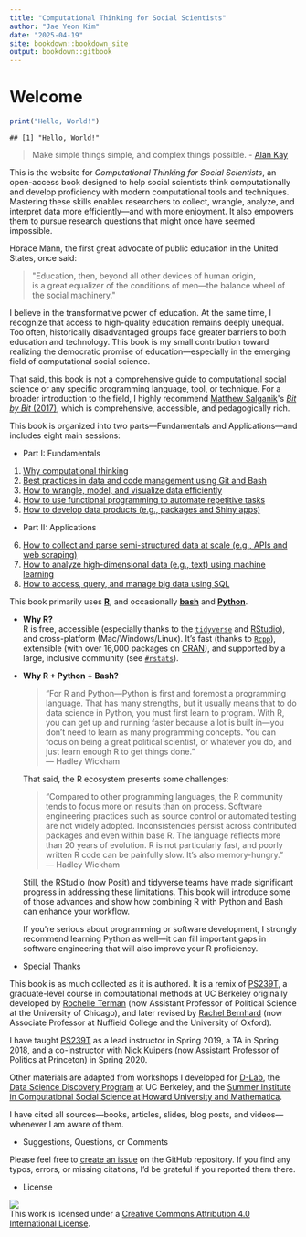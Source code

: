 ```yaml
---
title: "Computational Thinking for Social Scientists"
author: "Jae Yeon Kim"
date: "2025-04-19"
site: bookdown::bookdown_site
output: bookdown::gitbook
---
```


# Welcome


``` r
print("Hello, World!")
```

```
## [1] "Hello, World!"
```

> Make simple things simple, and complex things possible. - [Alan Kay](https://www.quora.com/What-is-the-story-behind-Alan-Kay-s-adage-Simple-things-should-be-simple-complex-things-should-be-possible)

This is the website for *Computational Thinking for Social Scientists*, an open-access book designed to help social scientists think computationally and develop proficiency with modern computational tools and techniques. Mastering these skills enables researchers to collect, wrangle, analyze, and interpret data more efficiently—and with more enjoyment. It also empowers them to pursue research questions that might once have seemed impossible.

Horace Mann, the first great advocate of public education in the United States, once said:

> "Education, then, beyond all other devices of human origin,  
> is a great equalizer of the conditions of men—the balance wheel of the social machinery."

I believe in the transformative power of education. At the same time, I recognize that access to high-quality education remains deeply unequal. Too often, historically disadvantaged groups face greater barriers to both education and technology. This book is my small contribution toward realizing the democratic promise of education—especially in the emerging field of computational social science.

That said, this book is not a comprehensive guide to computational social science or any specific programming language, tool, or technique. For a broader introduction to the field, I highly recommend [Matthew Salganik](http://www.princeton.edu/~mjs3/)'s [*Bit by Bit* (2017)](https://www.bitbybitbook.com/), which is comprehensive, accessible, and pedagogically rich.

This book is organized into two parts—Fundamentals and Applications—and includes eight main sessions:

- Part I: Fundamentals

1. [Why computational thinking](#motivation)  
2. [Best practices in data and code management using Git and Bash](#git_bash)  
3. [How to wrangle, model, and visualize data efficiently](#tidy_data)  
4. [How to use functional programming to automate repetitive tasks](#functional_programming)  
5. [How to develop data products (e.g., packages and Shiny apps)](#products)  

- Part II: Applications

6. [How to collect and parse semi-structured data at scale (e.g., APIs and web scraping)](#semi_structured_data)  
7. [How to analyze high-dimensional data (e.g., text) using machine learning](#machine_learning)  
8. [How to access, query, and manage big data using SQL](#big_data)  

This book primarily uses [**R**](https://www.r-project.org/about.html), and occasionally [**bash**](https://www.gnu.org/software/bash/) and [**Python**](https://www.python.org/about/).

- **Why R?**  
  R is free, accessible (especially thanks to the [`tidyverse`](https://www.tidyverse.org/) and [RStudio](https://posit.co)), and cross-platform (Mac/Windows/Linux). It’s fast (thanks to [`Rcpp`](https://cran.r-project.org/web/packages/Rcpp/index.html)), extensible (with over 16,000 packages on [CRAN](https://cran.r-project.org/web/packages/)), and supported by a large, inclusive community (see [`#rstats`](https://twitter.com/search?q=%23rstats&src=typed_query)).

- **Why R + Python + Bash?**  
  > “For R and Python—Python is first and foremost a programming language. That has many strengths, but it usually means that to do data science in Python, you must first learn to program. With R, you can get up and running faster because a lot is built in—you don’t need to learn as many programming concepts. You can focus on being a great political scientist, or whatever you do, and just learn enough R to get things done.”  
  > — Hadley Wickham

  That said, the R ecosystem presents some challenges:  
  > “Compared to other programming languages, the R community tends to focus more on results than on process. Software engineering practices such as source control or automated testing are not widely adopted. Inconsistencies persist across contributed packages and even within base R. The language reflects more than 20 years of evolution. R is not particularly fast, and poorly written R code can be painfully slow. It’s also memory-hungry.”  
  > — Hadley Wickham

  Still, the RStudio (now Posit) and tidyverse teams have made significant progress in addressing these limitations. This book will introduce some of those advances and show how combining R with Python and Bash can enhance your workflow.

  If you're serious about programming or software development, I strongly recommend learning Python as well—it can fill important gaps in software engineering that will also improve your R proficiency.

- Special Thanks

This book is as much collected as it is authored. It is a remix of [PS239T](https://github.com/rochelleterman/PS239T), a graduate-level course in computational methods at UC Berkeley originally developed by [Rochelle Terman](http://rochelleterman.com/) (now Assistant Professor of Political Science at the University of Chicago), and later revised by [Rachel Bernhard](http://rachelbernhard.com/) (now Associate Professor at Nuffield College and the University of Oxford).  

I have taught [PS239T](https://github.com/PS239T/spring_2021) as a lead instructor in Spring 2019, a TA in Spring 2018, and a co-instructor with [Nick Kuipers](https://nicholaskuipers.com/) (now Assistant Professor of Politics at Princeton) in Spring 2020.

Other materials are adapted from workshops I developed for [D-Lab](https://dlab.berkeley.edu/), the [Data Science Discovery Program](https://data.berkeley.edu/research/discovery-program-home) at UC Berkeley, and the [Summer Institute in Computational Social Science at Howard University and Mathematica](https://sicss.io/2021/howard-mathematica/).

I have cited all sources—books, articles, slides, blog posts, and videos—whenever I am aware of them.

- Suggestions, Questions, or Comments

Please feel free to [create an issue](https://github.com/jaeyk/PS239T/issues) on the GitHub repository. If you find any typos, errors, or missing citations, I’d be grateful if you reported them there.

- License

![](https://licensebuttons.net/l/by/4.0/88x31.png)  
This work is licensed under a [Creative Commons Attribution 4.0 International License](https://creativecommons.org/licenses/by/4.0/).
